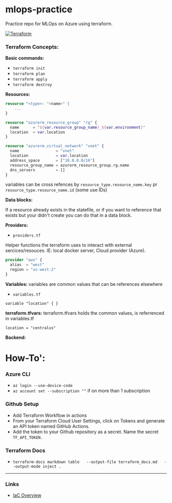 # mlops-practice
Practice repo for MLOps on Azure using terraform. 

[![Terraform](https://github.com/AaronWard/mlops-practice/actions/workflows/terraform.yml/badge.svg?event=workflow_dispatch)](https://github.com/AaronWard/mlops-practice/actions/workflows/terraform.yml)



### Terraform Concepts:

**Basic commands:**
- `terraform init`
- `terraform plan`
- `terraform apply`
- `terraform destroy`

**Resources:**


```terraform
resource "<type>: "<name>" {
    ...
}
```

```terraform
resource "azurerm_resource_group" "rg" {
  name      = "${var.resource_group_name}_${var.environment}"
  location  = var.location
}

resource "azurerm_virtual_network" "vnet" {
  name                = "vnet"
  location            = var.location
  address_space       = ["10.0.0.0/16"]
  resource_group_name = azurerm_resource_group.rg.name
  dns_servers         = []
}
```

variables can be cross refences by `resource_type.resource_name.key` pr `resource_type.resource_name.id` (some use IDs)



**Data blocks:**

If a resource already exists in the statefile, or if you want to reference that exists but your didn't create you can do that in a data block.



**Providers:**

- `providers.tf`

Helper functions the terraform uses to interact with external sercices/resouces. IE: local docker server, Cloud provider (Azure). 

```terraform
provider "aws" {
  alias  = "west"
  region = "us-west-2"
}
```

**Variables:**
variables are common values that can be references elsewhere

- `variables.tf`

```
variable "location" { }
```

**terraform.tfvars:**
terraform.tfvars holds the common values, is referrenced in variables.tf

```
location = "centralus"
```

**Backend:**


# How-To':


### Azure CLI

- `az login --use-device-code`
- `az account set --subscription ""` if on more than 1 subscription

### Github Setup
- Add Terraform Workflow in actions
- From your Terraform Cloud User Settings, click on Tokens and generate an API token named GitHub Actions.
- Add the token to your Github repository as a secret. Name the secret `TF_API_TOKEN.`



### Terraform Docs

- `terraform-docs markdown table   --output-file terraform_docs.md   --output-mode inject .`



---
### Links

- [IaC Overview](https://www.crowdstrike.com/cybersecurity-101/infrastructure-as-code-iac/?utm_campaign=cloudsecurity&utm_content=c4c_cloud_us_en_nb_low&utm_medium=sem&utm_source=goog&utm_term=iac&gclid=Cj0KCQjwxveXBhDDARIsAI0Q0x2p_z69E8H4h6dUhC9OM7I3SePsfCxyifrOuoHKY-bx7iw3WYReaFQaApVdEALw_wcB)
